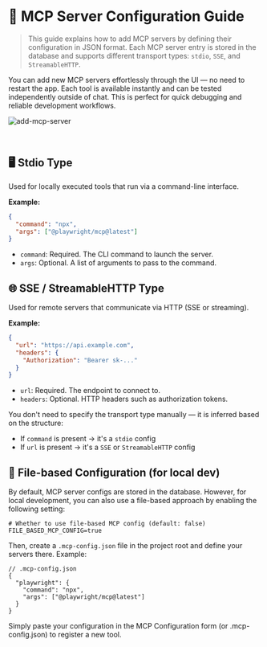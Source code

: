 # 🔧 MCP Server Configuration Guide

> This guide explains how to add MCP servers by defining their configuration in JSON format. Each MCP server entry is stored in the database and supports different transport types: `stdio`, `SSE`, and `StreamableHTTP`.

You can add new MCP servers effortlessly through the UI — no need to restart the app. Each tool is available instantly and can be tested independently outside of chat. This is perfect for quick debugging and reliable development workflows.

![add-mcp-server](https://github.com/user-attachments/assets/f66ae118-883e-4638-b4fc-9f9849566da2)

<br/>

## 🖥️ Stdio Type

Used for locally executed tools that run via a command-line interface.

**Example:**

```json
{
  "command": "npx",
  "args": ["@playwright/mcp@latest"]
}
```

- `command`: Required. The CLI command to launch the server.
- `args`: Optional. A list of arguments to pass to the command.

## 🌐 SSE / StreamableHTTP Type

Used for remote servers that communicate via HTTP (SSE or streaming).

**Example:**

```json
{
  "url": "https://api.example.com",
  "headers": {
    "Authorization": "Bearer sk-..."
  }
}
```

- `url`: Required. The endpoint to connect to.
- `headers`: Optional. HTTP headers such as authorization tokens.

You don't need to specify the transport type manually — it is inferred based on the structure:

- If `command` is present → it's a `stdio` config
- If `url` is present → it's a `SSE` or `StreamableHTTP` config

## 💾 File-based Configuration (for local dev)

By default, MCP server configs are stored in the database.
However, for local development, you can also use a file-based approach by enabling the following setting:

```env
# Whether to use file-based MCP config (default: false)
FILE_BASED_MCP_CONFIG=true
```

Then, create a `.mcp-config.json` file in the project root and define your servers there. Example:

```jsonc
// .mcp-config.json
{
  "playwright": {
    "command": "npx",
    "args": ["@playwright/mcp@latest"]
  }
}
```

Simply paste your configuration in the MCP Configuration form (or .mcp-config.json) to register a new tool.
